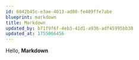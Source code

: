 ```yaml
---
id: 6842b45c-e3ae-4013-ad00-fe409ffe7abe
blueprint: markdown
title: Markdown
updated_by: b71f9f6f-4eb3-41d1-a936-adf45995bb38
updated_at: 1755066456
---
```

Hello, **Markdown**